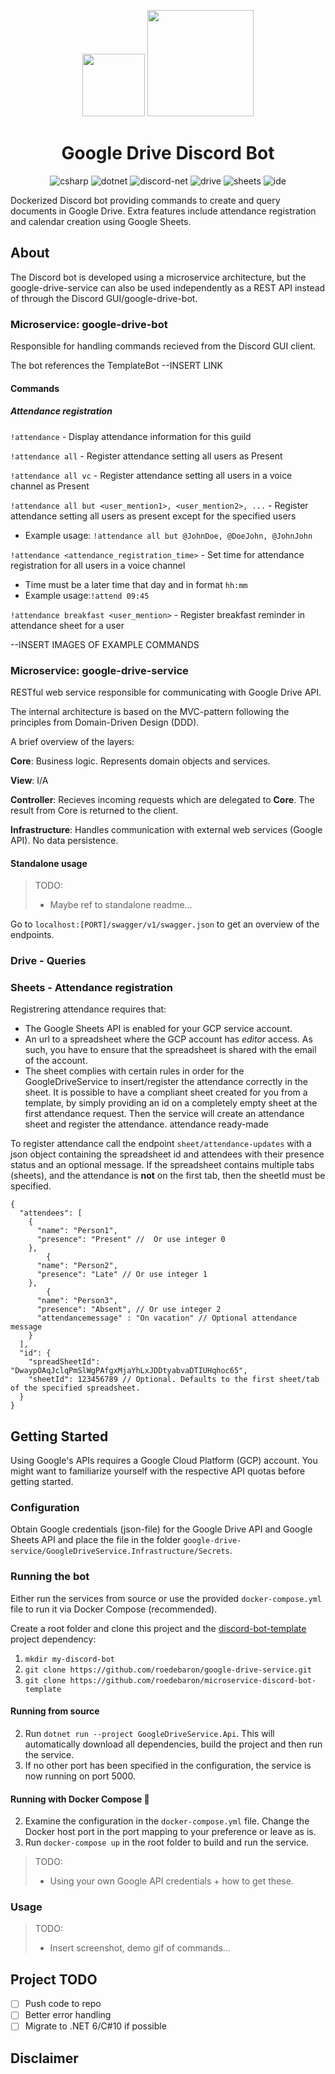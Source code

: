 <p align="center">
  <img width="100" src="https://pnggrid.com/wp-content/uploads/2021/05/Discord-Logo-Circle-768x768.png">  
  <img width="170" src="https://www.freeiconspng.com/thumbs/sound-png/audio-sound-waves-png-7.png">
</p>


<h1 align="center">Google Drive Discord Bot</h1>

<p align="center">
  <img src="https://img.shields.io/badge/C%23-8.0-blue" alt="csharp" style="max-width:100%;"> 
  <img src="https://img.shields.io/badge/.NET Core-3.1-blue" alt="dotnet" style="max-width:100%;"> 
  <img src="https://img.shields.io/badge/discord--net--labs-v3.1.7-blue" alt="discord-net" style="max-width:100%;">
  <img src="https://img.shields.io/badge/google--api--drive-v3-green" alt="drive" style="max-width:100%;"> 
  <img src="https://img.shields.io/badge/google--api--sheets-v4-green" alt="sheets" style="max-width:100%;"> 
  <img src="https://img.shields.io/badge/IDE-VS2019-purple" alt="ide" style="max-width:100%;">
</p>

Dockerized Discord bot providing commands to create and query documents in Google Drive. Extra features include attendance registration and calendar creation using Google Sheets.

## About

The Discord bot is developed using a microservice architecture, but the google-drive-service can also be used independently as a REST API instead of through the Discord GUI/google-drive-bot.

### Microservice: google-drive-bot

Responsible for handling commands recieved from the Discord GUI client.

The bot references the TemplateBot --INSERT LINK

#### Commands

##### Attendance registration

`!attendance` - Display attendance information for this guild

`!attendance all` - Register attendance setting all users as Present

`!attendance all vc` - Register attendance setting all users in a voice channel as Present

`!attendance all but <user_mention1>, <user_mention2>, ...` - Register attendance setting all users as present except for the specified users
- Example usage: `!attendance all but @JohnDoe, @DoeJohn, @JohnJohn`

`!attendance <attendance_registration_time>` - Set time for attendance registration for all users in a voice channel
- Time must be a later time that day and in format `hh:mm`
- Example usage:`!attend 09:45`

`!attendance breakfast <user_mention>` - Register breakfast reminder in attendance sheet for a user


--INSERT IMAGES OF EXAMPLE COMMANDS


### Microservice: google-drive-service

RESTful web service responsible for communicating with Google Drive API. 

The internal architecture is based on the MVC-pattern following the principles from Domain-Driven Design (DDD). 

A brief overview of the layers:

**Core**: Business logic. Represents domain objects and services. 

**View**: I/A

**Controller**: Recieves incoming requests which are delegated to **Core**. The result from Core is returned to the client.

**Infrastructure**: Handles communication with external web services (Google API). No data persistence. 

#### Standalone usage

> TODO:
> - Maybe ref to standalone readme...


Go to `localhost:[PORT]/swagger/v1/swagger.json` to get an overview of the endpoints.

### Drive - Queries

### Sheets - Attendance registration

Registrering attendance requires that: 
- The Google Sheets API is enabled for your GCP service account.
- An url to a spreadsheet where the GCP account has _editor_ access. As such, you have to ensure that the spreadsheet is shared with the email of the account.   
- The sheet complies with certain rules in order for the GoogleDriveService to insert/register the attendance correctly in the sheet. It is possible to have a compliant sheet created for you from a template, by simply providing an id on a completely empty sheet at the first attendance request. Then the service will create an attendance sheet and register the attendance. attendance ready-made 

To register attendance call the endpoint `sheet/attendance-updates` with a json object containing the spreadsheet id and attendees with their presence status and an optional message. If the spreadsheet contains multiple tabs (sheets), and the attendance is **not** on the first tab, then the sheetId must be specified.

```JSONC
{
  "attendees": [
    {
      "name": "Person1",
      "presence": "Present" //  Or use integer 0
    },
        {
      "name": "Person2",
      "presence": "Late" // Or use integer 1
    },
        {
      "name": "Person3",
      "presence": "Absent", // Or use integer 2
      "attendancemessage" : "On vacation" // Optional attendance message
    }
  ],
  "id": {
    "spreadSheetId": "DwaypOAqJclqPmSlWgPAfgxMjaYhLxJDDtyabvaDTIUHqhoc65",
    "sheetId": 123456789 // Optional. Defaults to the first sheet/tab of the specified spreadsheet.
  }
}
```


## Getting Started

Using Google's APIs requires a Google Cloud Platform (GCP) account. You might want to familiarize yourself with the respective API quotas before getting started.

### Configuration

Obtain Google credentials (json-file) for the Google Drive API and Google Sheets API and place the file in the folder `google-drive-service/GoogleDriveService.Infrastructure/Secrets`.

### Running the bot

Either run the services from source or use the provided `docker-compose.yml` file to run it via Docker Compose (recommended).  

Create a root folder and clone this project and the [discord-bot-template](https://github.com/roedebaron/microservice-discord-bot-template) project dependency: 
1. `mkdir my-discord-bot`
2. `git clone https://github.com/roedebaron/google-drive-service.git`
3. `git clone https://github.com/roedebaron/microservice-discord-bot-template`

#### Running from source
2. Run `dotnet run --project GoogleDriveService.Api`. This will automatically download all dependencies, build the project and then run the service. 
3. If no other port has been specified in the configuration, the service is now running on port 5000. 


#### Running with Docker Compose 🐳
2. Examine the configuration in the `docker-compose.yml` file. Change the Docker host port in the port mapping to your preference or leave as is. 
3. Run `docker-compose up` in the root folder to build and run the service.

> TODO: 
> - Using your own Google API credentials + how to get these.

### Usage

> TODO:
> - Insert screenshot, demo gif of commands...


## Project TODO
- [ ] Push code to repo
- [ ] Better error handling
- [ ] Migrate to .NET 6/C#10 if possible

## Disclaimer



